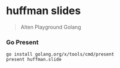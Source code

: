 # huffman slides
> Alten Playground Golang

### Go Present

```
go install golang.org/x/tools/cmd/present
present huffman.slide
```
